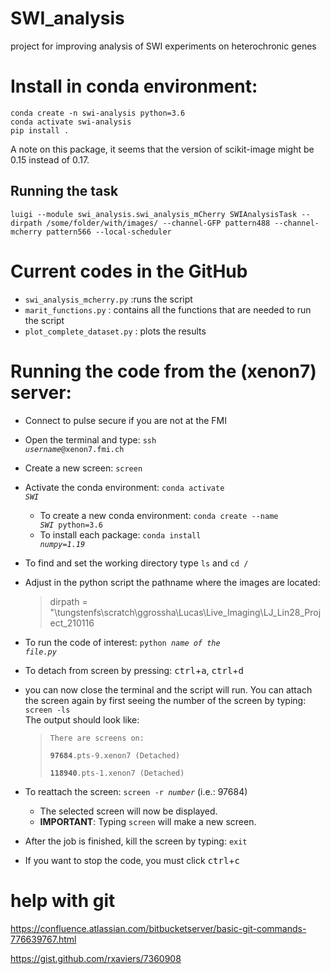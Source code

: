 # SWI_analysis
project for improving analysis of SWI experiments on heterochronic genes

# Install in conda environment:

```
conda create -n swi-analysis python=3.6
conda activate swi-analysis
pip install .
```

A note on this package, it seems that the version of scikit-image might be 0.15 instead of 0.17.

## Running the task

```
luigi --module swi_analysis.swi_analysis_mCherry SWIAnalysisTask --dirpath /some/folder/with/images/ --channel-GFP pattern488 --channel-mcherry pattern566 --local-scheduler
```


# Current codes in the GitHub
- <code>swi_analysis_mcherry.py</code> :runs the script
- <code>marit_functions.py</code>  : contains all the functions that are needed to run the script
- <code>plot_complete_dataset.py</code> : plots the results

# Running the code from the (xenon7) server:
- Connect to pulse secure if you are not at the FMI
- Open the terminal and type: <code>ssh <i>username</i>@xenon7.fmi.ch</code>
- Create a new screen: <code>screen</code>
- Activate the conda environment: <code>conda activate <i>SWI</i></code>
  - To create a new conda environment: <code>conda create --name <i>SWI</i> python=3.6</code>
  - To install each package: <code>conda install <i>numpy=1.19</i></code>
- To find and set the working directory type <code>ls</code> and <code>cd /</code>
- Adjust in the python script the pathname where the images are located:
  > dirpath = "\tungstenfs\scratch\ggrossha\Lucas\Live_Imaging\LJ_Lin28_Project_210116
- To run the code of interest: <code>python <i>name of the file.py</i></code>
- To detach from screen by pressing: <kbd>ctrl</kbd>+<kbd>a</kbd>,  <kbd>ctrl</kbd>+<kbd>d</kbd>
- you can now close the terminal and the script will run. You can attach the screen again by first seeing the number of the screen by typing: <code>screen -ls</code> <br>
The output should look like:
  > <code>There are screens on:</code> <br>
  <code>  &nbsp; &nbsp;   <b>97684</b>.pts-9.xenon7   (Detached)</code><br>
  <code>  &nbsp; &nbsp;  <b>118940</b>.pts-1.xenon7   (Detached)</code>
     
- To reattach the screen: <code>screen -r <i>number</i></code> (i.e.: 97684)
  - The selected screen will now be displayed. <br>
  - **IMPORTANT**: Typing <code>screen</code> will make a new screen.
- After the job is finished, kill the screen by typing: <code>exit</code>
- If you want to stop the code, you must click <kbd>ctrl</kbd>+<kbd>c</kbd>
  
# help with git
https://confluence.atlassian.com/bitbucketserver/basic-git-commands-776639767.html

https://gist.github.com/rxaviers/7360908
